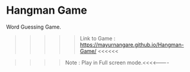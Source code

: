 # Hangman Game
 Word Guessing Game.
  >>>>>Link to Game : https://mayurnangare.github.io/Hangman-Game/ <<<<<<
  
  >>>>Note : Play in Full screen mode.<<<<----
